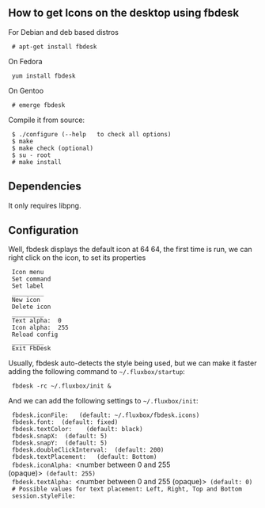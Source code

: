 How to get Icons on the desktop using fbdesk
--------------------------------------------

For Debian and deb based distros

` # apt-get install fbdesk`

On Fedora

` yum install fbdesk`

On Gentoo

` # emerge fbdesk`

Compile it from source:

` $ ./configure (--help   to check all options)`\
` $ make`\
` $ make check (optional)`\
` $ su - root`\
` # make install`

Dependencies
------------

It only requires libpng.

Configuration
-------------

Well, fbdesk displays the default icon at 64 64, the first time is run,
we can right click on the icon, to set its properties

` Icon menu`\
` Set command`\
` Set label`\
` _________`\
` New icon`\
` Delete icon`\
` _________`\
` Text alpha:  0`\
` Icon alpha:  255`\
` Reload config`\
` _________`\
` Exit FbDesk`

Usually, fbdesk auto-detects the style being used, but we can make it
faster adding the following command to `~/.fluxbox/startup`:

` fbdesk -rc ~/.fluxbox/init &`

And we can add the following settings to `~/.fluxbox/init`:

` fbdesk.iconFile:  `<filename to icon file>` (default: ~/.fluxbox/fbdesk.icons)`\
` fbdesk.font: `<icon font name>` (default: fixed)`\
` fbdesk.textColor:  `<color for icon text>`  (default: black)`\
` fbdesk.snapX: `<x snap size>` (default: 5)`\
` fbdesk.snapY: `<y snap size>` (default: 5)`\
` fbdesk.doubleClickInterval: `<time interval between clicks for a double click>` (default: 200)`\
` fbdesk.textPlacement: `<placement for text around icon image>`  (default: Bottom)`\
` fbdesk.iconAlpha: `<number between 0 and 255 (opaque)>` (default: 255)`\
` fbdesk.textAlpha: `<number between 0 and 255 (opaque)>` (default: 0)`\
` # Possible values for text placement: Left, Right, Top and Bottom`\
` session.styleFile: `

<style file for menu>
(default: none)

According to the default value, the settings for
`~/.fluxbox/fbdesk.icons` are:

` [Deskop Entry]`\
` Icon=the image filename`\
` Name=the icon label`\
` Exec=what it executes`\
` Pos= horiz vert  # position of the icon`\
` [end]`

Well, now we need icons, the most complete set of them I've found are
the Gentoo bubble icons:

-   <http://www.gentoo.org/images/icons/icons.tar.bz2>
-   <http://www.ionbox.org/files/gentoo-bubble-icons.tgz>

depending on our favourite applications we can also check the "Icon
Themes" section at

-   <http://gnome-look.org/>
-   <http://kde-look.org/>

We can uncompress them either in `~/.fluxbox/icons` or `~/.icons` or
`/usr/share/pixmaps` or `/usr/share/icons`.

Creating icons and associated actions
-------------------------------------

Here's an example (vertical aligned icons from the left):

` [Desktop Entry]`\
` Name=DVD`\
` Exec=/bin/mount /media/cdrom && /usr/bin/xfe /media/cdrom && /usr/bin/eject /media/cdrom`\
` Icon=/usr/share/pixmaps/gentoo/l33t_DEV_dvd_umount.png`\
` Pos= 20 20`\
` [end]`\
` `\
` [Desktop Entry]`\
` Name=xterm`\
` Exec=/usr/bin/xterm`\
` Icon=/usr/share/pixmaps/gentoo/l33t_TER_Eterm.png`\
` Pos= 20 110`\
` [end]`

and we can add more entries, Pos= 20 horizontal until we don't have more
space available, and increasing the second value (vertical) 90 pixels.
If we need to create another column of icons, we start adding entries
from Pos= 110 20; 110 110 and so on.

If we place the horizontal values in the vert ones and vert ones in
horiz, we'll get lines of icons instead of columns.

It's a good idea to make a backup of `~/.fluxbox/fbdesk.icons`, as if we
accidentally move an icon, fbdesk will remember its position, saving it
on the file.

[Category:English howtos](Category:English howtos "wikilink")
[Category:Misc howtos](Category:Misc howtos "wikilink")

